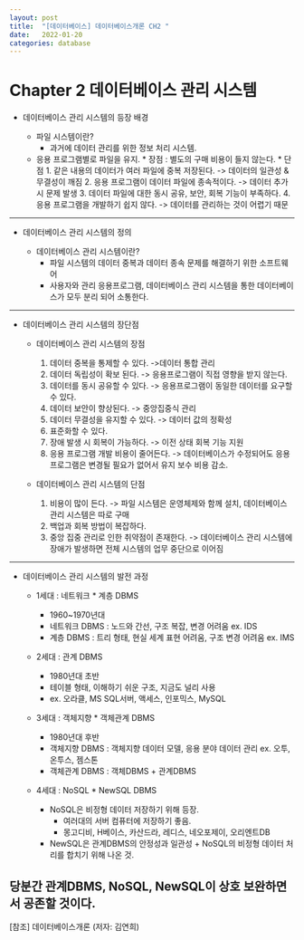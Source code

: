 ```yaml
---
layout: post
title:  "[데이터베이스] 데이터베이스개론 CH2 "
date:   2022-01-20
categories: database
---
```


# Chapter 2 데이터베이스 관리 시스템

- 데이터베이스 관리 시스템의 등장 배경

	* 파일 시스템이란?
		- 과거에 데이터 관리를 위한 정보 처리 시스템. 
    - 응용 프로그램별로 파일을 유지.
		  * 장점 : 별도의 구매 비용이 들지 않는다. 
		  * 단점 
		    1. 같은 내용의 데이터가 여러 파일에 중복 저장된다.  -> 데이터의 일관성 & 무결성이 깨짐
		    2. 응용 프로그램이 데이터 파일에 종속적이다. -> 데이터 추가 시 문제 발생
		    3. 데이터 파일에 대한 동시 공유, 보안, 회복 기능이 부족하다.
		    4. 응용 프로그램을 개발하기 쉽지 않다. -> 데이터를 관리하는 것이 어렵기 때문

---
- 데이터베이스 관리 시스템의 정의

	* 데이터베이스 관리 시스템이란?
		- 파일 시스템의 데이터 중복과 데이터 종속 문제를 해결하기 위한 소프트웨어
		- 사용자와 관리 응용프로그램, 데이터베이스 관리 시스템을 통한 데이터베이스가 모두 분리 되어 소통한다. 
		
---
- 데이터베이스 관리 시스템의 장단점

	* 데이터베이스 관리 시스템의 장점
		1. 데이터 중복을 통제할 수 있다. ->데이터 통합 관리
		2. 데이터 독립성이 확보 된다. -> 응용프로그램이 직접 영향을 받지 않는다.
		3. 데이터를 동시 공유할 수 있다. -> 응용프로그램이 동일한 데이터를 요구할 수 있다.
		4. 데이터 보안이 향상된다. -> 중앙집중식 관리
		5. 데이터 무결성을 유지할 수 있다. -> 데이터 값의 정확성
		6. 표준화할 수 있다. 
		7. 장애 발생 시 회복이 가능하다. -> 이전 상태 회복 기능 지원
		8. 응용 프로그램 개발 비용이 줄어든다. -> 데이터베이스가 수정되어도 응용프로그램은 변경될 필요가 없어서 유지 보수 비용 감소.
		
	* 데이터베이스 관리 시스템의 단점
		1. 비용이 많이 든다. -> 파일 시스템은 운영체제와 함께 설치, 데이터베이스 관리 시스템은 따로 구매
		2. 백업과 회복 방법이 복잡하다.
		3. 중앙 집중 관리로 인한 취약점이 존재한다. -> 데이터베이스 관리 시스템에 장애가 발생하면 전체 시스템의 업무 중단으로 이어짐
		
    
---
- 데이터베이스 관리 시스템의 발전 과정

	* 1세대 : 네트워크 * 계층 DBMS
		- 1960~1970년대
		- 네트워크 DBMS : 노드와 간선, 구조 복잡, 변경 어려움 ex. IDS
		- 계층 DBMS : 트리 형태, 현실 세계 표현 어려움, 구조 변경 어려움 ex. IMS

  * 2세대 : 관계 DBMS
    - 1980년대 초반
    - 테이블 형태, 이해하기 쉬운 구조, 지금도 널리 사용
    - ex. 오라클, MS SQL서버, 액세스, 인포믹스, MySQL
    
  * 3세대 : 객체지향 * 객체관계 DBMS
    - 1980년대 후반
    - 객체지향 DBMS : 객체지향 데이터 모델, 응용 분야 데이터 관리 ex. 오투, 온투스, 젬스톤
    - 객체관계 DBMS : 객체DBMS + 관계DBMS
    
  * 4세대 : NoSQL * NewSQL DBMS
    - NoSQL은 비정형 데이터 저장하기 위해 등장.
      - 여러대의 서버 컴퓨터에 저장하기 좋음.
      - 몽고디비, H베이스, 카산드라, 레디스, 네오포제이, 오리엔트DB 
    - NewSQL은 관계DBMS의 안정성과 일관성 + NoSQL의 비정형 데이터 처리를 합치기 위해 나온 것.
    
 **당분간 관계DBMS, NoSQL, NewSQL이 상호 보완하면서 공존할 것이다.**
---


[참조] 데이터베이스개론 (저자: 김연희)
